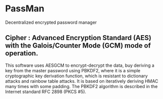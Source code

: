 # PassMan
Decentralized encrypted password manager 

## Cipher : Advanced Encryption Standard (AES) with the Galois/Counter Mode (GCM) mode of operation.

This software uses AESGCM to encrypt-decrypt the data, buy deriving a key from the master password using PBKDF2, where it is a simple cryptographic key derivation function, which is resistant to dictionary attacks and rainbow table attacks. It is based on iteratively deriving HMAC many times with some padding.  The PBKDF2 algorithm is described in the Internet standard RFC 2898 (PKCS #5).


